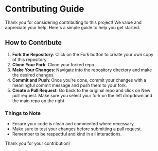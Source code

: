 # Contributing Guide

Thank you for considering contributing to this project! We value and appreciate your help. Here's a simple guide to help you get started.

## How to Contribute

1. **Fork the Repository**: Click on the Fork button to create your own copy of this repository.
2. **Clone Your Fork**: Clone your forked repo
3. **Make Your Changes**: Navigate into the repository directory and make the desired changes.
4. **Commit and Push**: Once you're done, commit your changes with a meaningful commit message and push them to your fork.
5. **Create a Pull Request**: Go back to the original repo and click on New pull request. Make sure you select your fork on the left dropdown and the main repo on the right.

### Things to Note

- Ensure your code is clean and commented where necessary.
- Make sure to test your changes before submitting a pull request.
- Remember to be respectful and kind in all interactions.

Thank you for your contribution!
